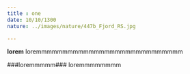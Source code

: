 ```yaml
---
title : one
date: 10/10/1300
nature: ../images/nature/447b_Fjord_RS.jpg

---
```

**lorem**
loremmmmmmmmmmmmmmmmmmmmmmmmmmmm

###loremmmmm###
loremmmmmmmm